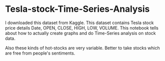 # Tesla-stock-Time-Series-Analysis

I downloaded this dataset from Kaggle. 
This dataset contains Tesla stock price details Date, OPEN, CLOSE, HIGH, LOW, VOLUME. 
This notebook tells about how to actually create graphs and do Time-Series analysis on stock data. 

Also these kinds of hot-stocks are very variable. Better to take stocks which are free from people's sentiments. 
